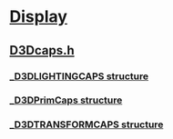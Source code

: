 # [Display](../_display/index.md)
## [D3Dcaps.h](index.md)
### [_D3DLIGHTINGCAPS structure](../d3dcaps/ns-d3dcaps-_d3dlightingcaps.md)
### [_D3DPrimCaps structure](../d3dcaps/ns-d3dcaps-_d3dprimcaps.md)
### [_D3DTRANSFORMCAPS structure](../d3dcaps/ns-d3dcaps-_d3dtransformcaps.md)
